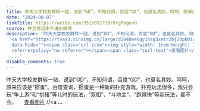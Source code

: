 ```yaml
---
title: 昨天大学校友群转一贴，说到“GD”，不知何谓，百度“GD”，也莫名其妙。呵呵，原来应该是“掼蛋”。百度查询，掼蛋是一种新的扑克游戏。扑克玩法很多，我只会玩...
date: '2024-08-07'
linkTitle: https://weibo.com/3515092710/OrgR6gevH
source: 种豆得瓜谢不谦的微博
description: '昨天大学校友群转一贴，说到“GD”，不知何谓，百度“GD”，也莫名其妙。呵呵，原来应该是“掼蛋”。百度查询，掼蛋是一种新的扑克游戏。扑克玩法很多，我只会玩“争上游”和“拱猪”等儿时的玩法，“双扣”、“斗地主”、“跑得快”等新玩法，都不会。
  <a href="https://tvax3.sinaimg.cn/large/d1840ee6gy1hsg3xetr2bj20pb0i0gmn.jpg" data-rsshub-image="href"
  data-hide=""><span class="url-icon"><img style="width: 1rem;height: 1rem" src="https://h5.sinaimg.cn/upload/2015/01/21/20/timeline_card_small_photo_default.png"
  referrerpolicy="no-referrer"></span><span class="surl-text">查看图片</span></a> //<a
  ...'
disable_comments: true
---
```

昨天大学校友群转一贴，说到“GD”，不知何谓，百度“GD”，也莫名其妙。呵呵，原来应该是“掼蛋”。百度查询，掼蛋是一种新的扑克游戏。扑克玩法很多，我只会玩“争上游”和“拱猪”等儿时的玩法，“双扣”、“斗地主”、“跑得快”等新玩法，都不会。 <a href="https://tvax3.sinaimg.cn/large/d1840ee6gy1hsg3xetr2bj20pb0i0gmn.jpg" data-rsshub-image="href" data-hide=""><span class="url-icon"><img style="width: 1rem;height: 1rem" src="https://h5.sinaimg.cn/upload/2015/01/21/20/timeline_card_small_photo_default.png" referrerpolicy="no-referrer"></span><span class="surl-text">查看图片</span></a> //<a ...